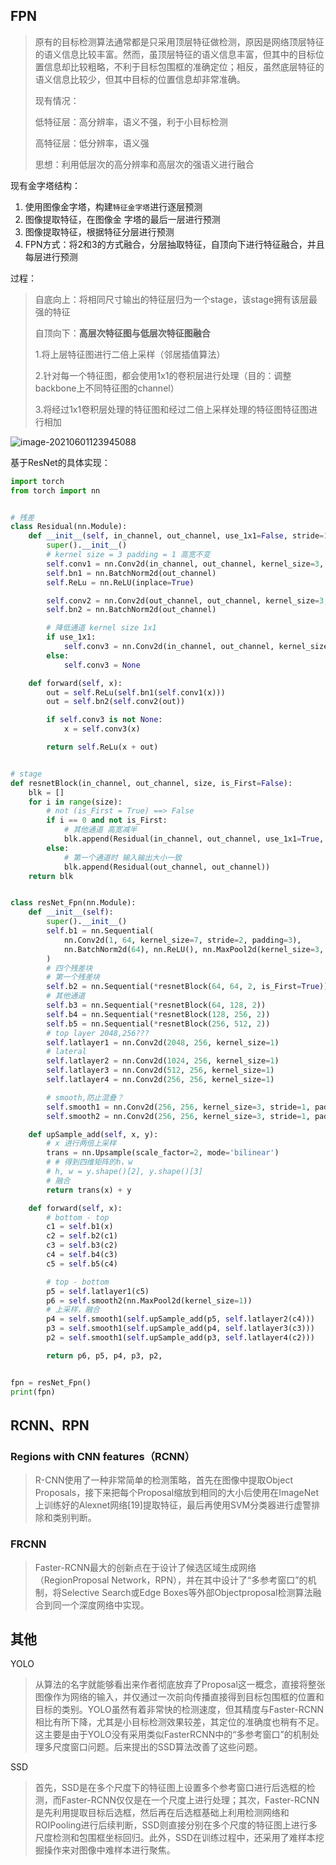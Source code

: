 ## FPN

> 原有的目标检测算法通常都是只采用顶层特征做检测，原因是网络顶层特征的语义信息比较丰富。然而，虽顶层特征的语义信息丰富，但其中的目标位置信息却比较粗略，不利于目标包围框的准确定位；相反，虽然底层特征的语义信息比较少，但其中目标的位置信息却非常准确。
>
> 现有情况：
>
> 低特征层：高分辨率，语义不强，利于小目标检测
>
> 高特征层：低分辨率，语义强
>
> 思想：利用低层次的高分辨率和高层次的强语义进行融合

现有金字塔结构：

1. 使用图像金字塔，构建`特征金字塔`进行逐层预测
2. 图像提取特征，在图像金 字塔的最后一层进行预测
3. 图像提取特征，根据特征分层进行预测
4. FPN方式：将2和3的方式融合，分层抽取特征，自顶向下进行特征融合，并且每层进行预测

过程：

> 自底向上：将相同尺寸输出的特征层归为一个stage，该stage拥有该层最强的特征
>
> 自顶向下：**高层次特征图与低层次特征图融合**
>
> 1.将上层特征图进行二倍上采样（邻居插值算法）
>
> 2.针对每一个特征图，都会使用1x1的卷积层进行处理（目的：调整backbone上不同特征图的channel）
>
> 3.将经过1x1卷积层处理的特征图和经过二倍上采样处理的特征图特征图进行相加	

![image-20210601123945088](D:\notes\images\image-20210601123945088.png)

基于ResNet的具体实现：

```python
import torch
from torch import nn


# 残差
class Residual(nn.Module):
    def __init__(self, in_channel, out_channel, use_1x1=False, stride=1):
        super().__init__()
        # kernel size = 3 padding = 1 高宽不变
        self.conv1 = nn.Conv2d(in_channel, out_channel, kernel_size=3, padding=1, stride=stride)
        self.bn1 = nn.BatchNorm2d(out_channel)
        self.ReLu = nn.ReLU(inplace=True)

        self.conv2 = nn.Conv2d(out_channel, out_channel, kernel_size=3, padding=1)
        self.bn2 = nn.BatchNorm2d(out_channel)

        # 降低通道 kernel size 1x1
        if use_1x1:
            self.conv3 = nn.Conv2d(in_channel, out_channel, kernel_size=1, stride=stride)
        else:
            self.conv3 = None

    def forward(self, x):
        out = self.ReLu(self.bn1(self.conv1(x)))
        out = self.bn2(self.conv2(out))

        if self.conv3 is not None:
            x = self.conv3(x)

        return self.ReLu(x + out)


# stage
def resnetBlock(in_channel, out_channel, size, is_First=False):
    blk = []
    for i in range(size):
        # not (is_First = True) ==> False
        if i == 0 and not is_First:
            # 其他通道 高宽减半
            blk.append(Residual(in_channel, out_channel, use_1x1=True, stride=2))
        else:
            # 第一个通道时 输入输出大小一致
            blk.append(Residual(out_channel, out_channel))
    return blk


class resNet_Fpn(nn.Module):
    def __init__(self):
        super().__init__()
        self.b1 = nn.Sequential(
            nn.Conv2d(1, 64, kernel_size=7, stride=2, padding=3),
            nn.BatchNorm2d(64), nn.ReLU(), nn.MaxPool2d(kernel_size=3, stride=2, padding=1)
        )
        # 四个残差块
        # 第一个残差块
        self.b2 = nn.Sequential(*resnetBlock(64, 64, 2, is_First=True))
        # 其他通道
        self.b3 = nn.Sequential(*resnetBlock(64, 128, 2))
        self.b4 = nn.Sequential(*resnetBlock(128, 256, 2))
        self.b5 = nn.Sequential(*resnetBlock(256, 512, 2))
        # top layer 2048,256???
        self.latlayer1 = nn.Conv2d(2048, 256, kernel_size=1)
        # lateral
        self.latlayer2 = nn.Conv2d(1024, 256, kernel_size=1)
        self.latlayer3 = nn.Conv2d(512, 256, kernel_size=1)
        self.latlayer4 = nn.Conv2d(256, 256, kernel_size=1)

        # smooth,防止混叠？
        self.smooth1 = nn.Conv2d(256, 256, kernel_size=3, stride=1, padding=1)
        self.smooth2 = nn.Conv2d(256, 256, kernel_size=3, stride=1, padding=1)

    def upSample_add(self, x, y):
        # x 进行两倍上采样
        trans = nn.Upsample(scale_factor=2, mode='bilinear')
        # # 得到四维矩阵的h，w
        # h, w = y.shape()[2], y.shape()[3]
        # 融合
        return trans(x) + y

    def forward(self, x):
        # bottom - top
        c1 = self.b1(x)
        c2 = self.b2(c1)
        c3 = self.b3(c2)
        c4 = self.b4(c3)
        c5 = self.b5(c4)

        # top - bottom
        p5 = self.latlayer1(c5)
        p6 = self.smooth2(nn.MaxPool2d(kernel_size=1))
        # 上采样，融合
        p4 = self.smooth1(self.upSample_add(p5, self.latlayer2(c4)))
        p3 = self.smooth1(self.upSample_add(p4, self.latlayer3(c3)))
        p2 = self.smooth1(self.upSample_add(p3, self.latlayer4(c2)))

        return p6, p5, p4, p3, p2,


fpn = resNet_Fpn()
print(fpn)
```


## RCNN、RPN

### Regions with CNN features（RCNN）

> R-CNN使用了一种非常简单的检测策略，首先在图像中提取Object Proposals，接下来把每个Proposal缩放到相同的大小后使用在ImageNet上训练好的Alexnet网络[19]提取特征，最后再使用SVM分类器进行虚警排除和类别判断。

### FRCNN

>Faster-RCNN最大的创新点在于设计了候选区域生成网络（RegionProposal Network，RPN），并在其中设计了“多参考窗口”的机制，将Selective Search或Edge Boxes等外部Objectproposal检测算法融合到同一个深度网络中实现。

## 其他

YOLO

>从算法的名字就能够看出来作者彻底放弃了Proposal这一概念，直接将整张图像作为网络的输入，并仅通过一次前向传播直接得到目标包围框的位置和目标的类别。YOLO虽然有着非常快的检测速度，但其精度与Faster-RCNN相比有所下降，尤其是小目标检测效果较差，其定位的准确度也稍有不足。这主要是由于YOLO没有采用类似FasterRCNN中的“多参考窗口”的机制处理多尺度窗口问题。后来提出的SSD算法改善了这些问题。





SSD

>首先，SSD是在多个尺度下的特征图上设置多个参考窗口进行后选框的检测，而Faster-RCNN仅仅是在一个尺度上进行处理；其次，Faster-RCNN是先利用提取目标后选框，然后再在后选框基础上利用检测网络和ROIPooling进行后续判断，SSD则直接分别在多个尺度的特征图上进行多尺度检测和包围框坐标回归。此外，SSD在训练过程中，还采用了难样本挖掘操作来对图像中难样本进行聚焦。





